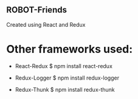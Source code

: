 ## ROBOT-Friends 
Created using React and Redux

# Other frameworks used:
  - React-Redux
    $ npm install react-redux
   
  - Redux-Logger
    $ npm install redux-logger
    
  - Redux-Thunk
    $ npm install redux-thunk
